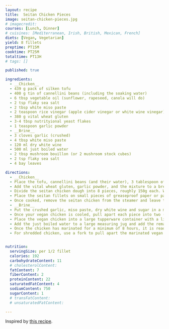 ```yaml
---
layout: recipe
title:  Seitan Chicken Pieces
image: seitan-chicken-pieces.jpg
# imagecredit:
courses: [Lunch, Dinner]
# cuisines: [Mediterranean, Irish, British, Mexican, French]
diets: [Vegan, Vegetarian]
yield: 8 fillets
preptime: PT15M
cooktime: PT25M
totaltime: PT13H
# tags: []

published: true

ingredients:
  - __Chicken__
  - 439 g pack of silken tofu
  - 400 g tin of cannellini beans (including the soaking water)
  - 6 tbsp vegetable oil (sunflower, rapeseed, canola will do)
  - 2 tsp flaky sea salt
  - 2 tbsp white miso paste
  - 2 teaspoon rice vinegar (apple cider vinegar or white wine vinegar)
  - 380 g vital wheat gluten
  - 3-4 tbsp nutrityional yeast flakes
  - 1 teaspoon garlic powder
  - __Brine__
  - 3 cloves garlic (crushed)
  - 4 tbsp white miso paste
  - 120 ml dry white wine
  - 500 ml just boiled water
  - 2 tbsp mushroom bouillon (or 2 mushroom stock cubes)
  - 2 tsp flaky sea salt
  - 4 bay leaves

directions:
  - __Chicken__
  - Place the tofu, cannellini beans (and their water), 3 tablespoon of the vegetable oil, sea salt, miso paste and rice vinegar into the largest cup or jug attachment of a high speed blender. Blend on high speed for a minimum of 1 minute. Remove the cup, shake it well or use a spatula to make sure no chunks are stuck to the side then blend again for another 30 seconds until very smooth and creamy.
  - Add the vital wheat gluten, garlic powder, and the mixture to a bread machine and kneed for about 5-10mins until fully mixed. Near then end add the remaining three tablespoons of vegetable oil and mix.
  - Divide the seitan chicken dough into 8 pieces, roughly 150g each. Working with one at a time, pinch the edges of the piece of seitan and tuck it over and into the centre, making one smooth side and one folded, tucked side. Roughly shape the dough into a fillet. Repeat with the remaining pieces.
  - Place the seitan fillets on small pieces of greaseproof paper or parchment onto the rack in the Foodi and steam at high for 20mins with natural release.
  - Once cooked, remove the seitan chicken from the steamer and leave to cool for at least 20 minutes. While the chicken cools, prepare the marinade.
  - __Brine__
  - Put the crushed garlic, miso paste, dry white wine and sugar in a medium bowl and whisk together until a smooth paste forms. Set aside.
  - Once your vegan chicken is cooled, pull apart each piece into two (don't slice with a knife as the torn, meaty texture helps the chicken to soak up flavour).
  - Place the vegan chicken into a large tupperware container with a lid or a large deep baking tin. Pour over the miso/wine mixture and use your hands to rub the marinade into the vegan chicken.
  - Add the just boiled water to a large measuring jug and add the remaining brine ingredients. Pour over the chicken pieces while the brine is still hot and use a fork to make sure all the chicken is covered in liquid. Cover with reusable wrap or a lid and allow the brine to cool to room temperature on the counter. Once cooled, place in the fridge and leave to marinate for a minimum of 8 hours, ideally 12 if you can.
  - Once the chicken has marinated for a minimum of 8 hours, it is ready to use.
  - For shredded chicken, use a fork to pull apart the marinated vegan chicken into fine shreds. For chunks either pull the vegan chicken apart by hand for a rough texture or slice into pieces with a knife.


nutrition:
  servingSize: per 1/2 fillet
  calories: 192
  carbohydrateContent: 11
  # cholesterolContent: 
  fatContent: 7
  fiberContent: 2
  proteinContent: 22
  saturatedFatContent: 4
  sodiumContent: 750
  sugarContent: 1
  # transFatContent:
  # unsaturatedFatContent:

---
```

Inspired by [this recipe](https://schoolnightvegan.com/home/vegan-chicken/).
